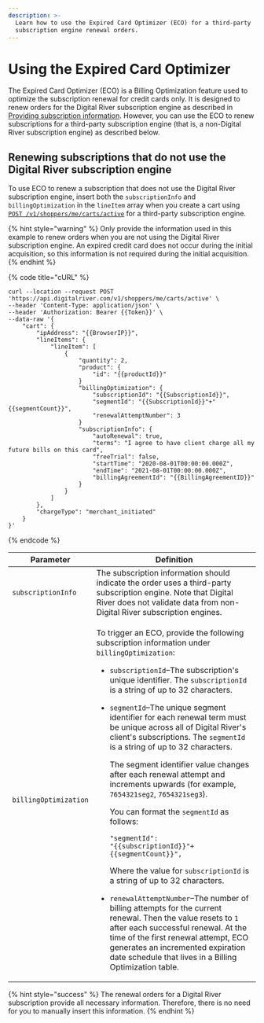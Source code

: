 ```yaml
---
description: >-
  Learn how to use the Expired Card Optimizer (ECO) for a third-party
  subscription engine renewal orders.
---
```


# Using the Expired Card Optimizer

The Expired Card Optimizer (ECO) is a Billing Optimization feature used to optimize the subscription renewal for credit cards only. It is designed to renew orders for the Digital River subscription engine as described in [Providing subscription information](../../cart/providing-subscription-information.md). However, you can use the ECO to renew subscriptions for a third-party subscription engine (that is, a non-Digital River subscription engine) as described below.

## Renewing subscriptions that do not use the Digital River subscription engine

To use ECO to renew a subscription that does not use the Digital River subscription engine, insert both the `subscriptionInfo` and `billingOptimization` in the `lineItem` array when you create a cart using [`POST /v1/shoppers/me/carts/active`](https://www.digitalriver.com/docs/commerce-api-reference/#tag/Third-Party-Subscription-Engine-Support/paths/\~1v1\~1shoppers\~1me\~1carts\~1active%20\(subscriptionInfo\)/post) for a third-party subscription engine.

{% hint style="warning" %}
Only provide the information used in this example to renew orders when you are not using the Digital River subscription engine. An expired credit card does not occur during the initial acquisition, so this information is not required during the initial acquisition.&#x20;
{% endhint %}

{% code title="cURL" %}
```
curl --location --request POST 'https://api.digitalriver.com/v1/shoppers/me/carts/active' \
--header 'Content-Type: application/json' \
--header 'Authorization: Bearer {{Token}}' \
--data-raw '{
    "cart": {
        "ipAddress": "{{BrowserIP}}",
        "lineItems": {
            "lineItem": [
                {
                    "quantity": 2,
                    "product": {
                        "id": "{{productId}}"
                    }
                    "billingOptimization": {
                        "subscriptionId": "{{SubscriptionId}}",
                        "segmentId": "{{SubscriptionId}}"+"{{segmentCount}}",
                        "renewalAttemptNumber": 3
                    }
                    "subscriptionInfo": {
                        "autoRenewal": true,
                        "terms": "I agree to have client charge all my future bills on this card",
                        "freeTrial": false,
                        "startTime": "2020-08-01T00:00:00.000Z",
                        "endTime": "2021-08-01T00:00:00.000Z",
                        "billingAgreementId": "{{BillingAgreementID}}"
                    }
                }
            ]
        },
        "chargeType": "merchant_initiated"
    }
}'
```
{% endcode %}

| Parameter             | Definition                                                                                                                                                                                                                                                                                                                                                                                                                                                                                                                                                                                                                                                                                                                                                                                                                                                                                                                                                                                                                                                                                                                                                                                                                  |
| --------------------- | --------------------------------------------------------------------------------------------------------------------------------------------------------------------------------------------------------------------------------------------------------------------------------------------------------------------------------------------------------------------------------------------------------------------------------------------------------------------------------------------------------------------------------------------------------------------------------------------------------------------------------------------------------------------------------------------------------------------------------------------------------------------------------------------------------------------------------------------------------------------------------------------------------------------------------------------------------------------------------------------------------------------------------------------------------------------------------------------------------------------------------------------------------------------------------------------------------------------------- |
| `subscriptionInfo`    | The subscription information should indicate the order uses a third-party subscription engine. Note that Digital River does not validate data from non-Digital River subscription engines.                                                                                                                                                                                                                                                                                                                                                                                                                                                                                                                                                                                                                                                                                                                                                                                                                                                                                                                                                                                                                                  |
| `billingOptimization` | <p>To trigger an ECO, provide the following subscription information under <code>billingOptimization</code>: </p><ul><li><code>subscriptionId</code>–The subscription's unique identifier. The <code>subscriptionId</code> is a string of up to 32 characters.</li><li><p><code>segmentId</code>–The unique segment identifier for each renewal term must be unique across all of Digital River's client's subscriptions. The <code>segmentId</code> is a string of up to 32 characters. </p><p>The segment identifier value changes after each renewal attempt and increments upwards (for example, <code>7654321seg2</code>, <code>7654321seg3</code>). </p><p>You can format the <code>segmentId</code> as follows:</p><p><code>"segmentId": "{{subscriptionId}}"+{{segmentCount}}",</code></p><p>Where the value for <code>subscriptionId</code> is a string of up to 32 characters.</p></li><li><code>renewalAttemptNumber</code>–The number of billing attempts for the current renewal. Then the value resets to <code>1</code> after each successful renewal. At the time of the first renewal attempt, ECO generates an incremented expiration date schedule that lives in a Billing Optimization table.</li></ul> |

{% hint style="success" %}
The renewal orders for a Digital River subscription provide all necessary information. Therefore, there is no need for you to manually insert this information.
{% endhint %}
